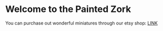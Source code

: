 # Welcome to the Painted Zork

You can purchase out wonderful miniatures through our etsy shop: [LINK](https://www.etsy.com/shop/thepaintedzork/?etsrc=sdt)
